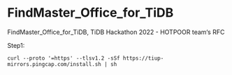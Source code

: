 # FindMaster_Office_for_TiDB
FindMaster_Office_for_TiDB, TiDB Hackathon 2022 - HOTPOOR team‘s RFC

Step1:
```
curl --proto '=https' --tlsv1.2 -sSf https://tiup-mirrors.pingcap.com/install.sh | sh
```

